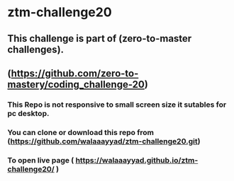 # ztm-challenge20

## This challenge is part of (zero-to-master challenges).
## (https://github.com/zero-to-mastery/coding_challenge-20)

### This Repo is not responsive to small screen size it sutables for pc desktop.
### You can clone or download this repo from  (https://github.com/walaaayyad/ztm-challenge20.git)
### To open live page ( https://walaaayyad.github.io/ztm-challenge20/ )